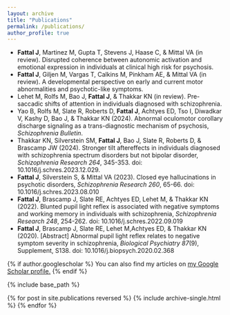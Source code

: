 ```yaml
---
layout: archive
title: "Publications"
permalink: /publications/
author_profile: true
---
```


  * <b>Fattal J</b>, Martinez M,  Gupta T, Stevens J, Haase C, & Mittal VA (in review). Disrupted coherence between autonomic activation and emotional expression in individuals at clinical high risk for psychosis.
  * <b>Fattal J</b>, Giljen M, Vargas T, Calkins M, Pinkham AE, & Mittal VA (in review). A developmental perspective on early and current motor abnormalities and psychotic-like symptoms.
  * Lehet M, Rolfs M, Bao J, <b>Fattal J</b>, & Thakkar KN (in review). Pre-saccadic shifts of attention in individuals diagnosed with schizophrenia. 
  * Yao B, Rolfs M, Slate R, Roberts D, <b>Fattal J</b>, Achtyes ED, Tso I, Diwadkar V, Kashy D, Bao J, & Thakkar KN (2024). Abnormal oculomotor corollary discharge signaling as a trans-diagnostic mechanism of psychosis, <em>Schizophrenia Bulletin</em>.
  * Thakkar KN, Silverstein SM, <b>Fattal J</b>, Bao J, Slate R, Roberts D, & Brascamp JW (2024). Stronger tilt aftereffects in individuals diagnosed with schizophrenia spectrum disorders but not bipolar disorder, <em>Schizophrenia Research 264</em>, 345-353. doi: 10.1016/j.schres.2023.12.029.
  * <b>Fattal J</b>, Silverstein S, & Mittal VA (2023). Closed eye hallucinations in psychotic disorders, <em>Schizophrenia Research 260</em>, 65-66. doi: 10.1016/j.schres.2023.08.010 
  * <b>Fattal J</b>, Brascamp J, Slate RE, Achtyes ED, Lehet M, & Thakkar KN (2022). Blunted pupil light reflex is associated with negative symptoms and working memory in individuals with schizophrenia,  <em>Schizophrenia Research 248</em>, 254-262. doi: 10.1016/j.schres.2022.09.019
  * <b>Fattal J</b>, Brascamp J, Slate RE, Lehet M,Achtyes ED, & Thakkar KN (2020). [Abstract] Abnormal pupil light reflex relates to negative symptom severity in schizophrenia, <em>Biological Psychiatry 87</em>(9), Supplement, S138. doi: 10.1016/j.biopsych.2020.02.368

{% if author.googlescholar %}
  You can also find my articles on <u><a href="{{author.googlescholar}}">my Google Scholar profile</a>.</u>
{% endif %}

{% include base_path %}

{% for post in site.publications reversed %}
  {% include archive-single.html %}
{% endfor %}
